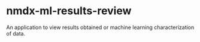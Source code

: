 # nmdx-ml-results-review
An application to view results obtained or machine learning characterization of data.
